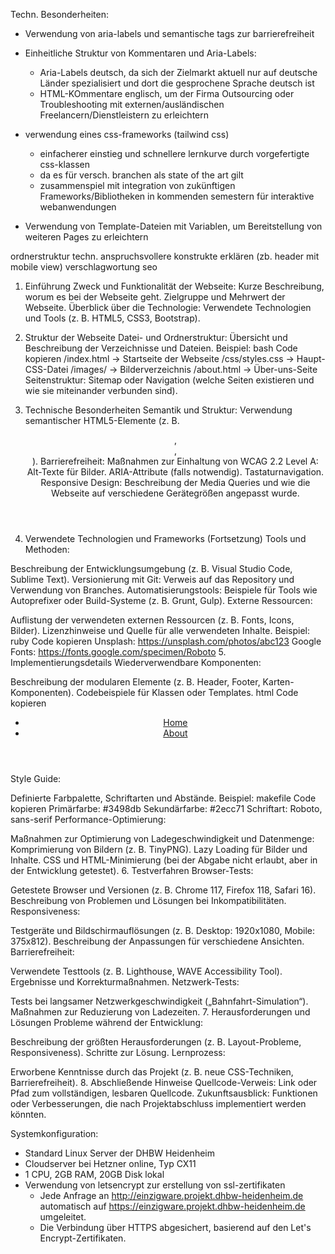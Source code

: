 Techn. Besonderheiten:
- Verwendung von aria-labels und semantische tags zur barrierefreiheit
- Einheitliche Struktur von Kommentaren und Aria-Labels:
  - Aria-Labels deutsch, da sich der Zielmarkt aktuell nur auf deutsche Länder spezialisiert und dort die gesprochene Sprache deutsch ist
  - HTML-KOmmentare englisch, um der Firma Outsourcing oder Troubleshooting mit externen/ausländischen Freelancern/Dienstleistern zu erleichtern
- verwendung eines css-frameworks (tailwind css)
  - einfacherer einstieg und schnellere lernkurve durch vorgefertigte css-klassen
  - da es für versch. branchen als state of the art gilt
  - zusammenspiel mit integration von zukünftigen Frameworks/Bibliotheken in kommenden semestern für interaktive webanwendungen

- Verwendung von Template-Dateien mit Variablen, um Bereitstellung von weiteren Pages zu erleichtern

ordnerstruktur
techn. anspruchsvollere konstrukte erklären (zb. header mit mobile view)
verschlagwortung seo

1. Einführung
Zweck und Funktionalität der Webseite:
Kurze Beschreibung, worum es bei der Webseite geht.
Zielgruppe und Mehrwert der Webseite.
Überblick über die Technologie:
Verwendete Technologien und Tools (z. B. HTML5, CSS3, Bootstrap).
1. Struktur der Webseite
Datei- und Ordnerstruktur:
Übersicht und Beschreibung der Verzeichnisse und Dateien.
Beispiel:
bash
Code kopieren
/index.html         -> Startseite der Webseite
/css/styles.css     -> Haupt-CSS-Datei
/images/            -> Bilderverzeichnis
/about.html         -> Über-uns-Seite
Seitenstruktur:
Sitemap oder Navigation (welche Seiten existieren und wie sie miteinander verbunden sind).
1. Technische Besonderheiten
Semantik und Struktur:
Verwendung semantischer HTML5-Elemente (z. B. <header>, <footer>, <article>).
Barrierefreiheit:
Maßnahmen zur Einhaltung von WCAG 2.2 Level A:
Alt-Texte für Bilder.
ARIA-Attribute (falls notwendig).
Tastaturnavigation.
Responsive Design:
Beschreibung der Media Queries und wie die Webseite auf verschiedene Gerätegrößen angepasst wurde.

1. Verwendete Technologien und Frameworks (Fortsetzung)
Tools und Methoden:

Beschreibung der Entwicklungsumgebung (z. B. Visual Studio Code, Sublime Text).
Versionierung mit Git: Verweis auf das Repository und Verwendung von Branches.
Automatisierungstools: Beispiele für Tools wie Autoprefixer oder Build-Systeme (z. B. Grunt, Gulp).
Externe Ressourcen:

Auflistung der verwendeten externen Ressourcen (z. B. Fonts, Icons, Bilder).
Lizenzhinweise und Quelle für alle verwendeten Inhalte.
Beispiel:
ruby
Code kopieren
Unsplash: https://unsplash.com/photos/abc123
Google Fonts: https://fonts.google.com/specimen/Roboto
5. Implementierungsdetails
Wiederverwendbare Komponenten:

Beschreibung der modularen Elemente (z. B. Header, Footer, Karten-Komponenten).
Codebeispiele für Klassen oder Templates.
html
Code kopieren
<header class="site-header">
    <nav>
        <ul>
            <li><a href="/index.html">Home</a></li>
            <li><a href="/about.html">About</a></li>
        </ul>
    </nav>
</header>
Style Guide:

Definierte Farbpalette, Schriftarten und Abstände.
Beispiel:
makefile
Code kopieren
Primärfarbe: #3498db
Sekundärfarbe: #2ecc71
Schriftart: Roboto, sans-serif
Performance-Optimierung:

Maßnahmen zur Optimierung von Ladegeschwindigkeit und Datenmenge:
Komprimierung von Bildern (z. B. TinyPNG).
Lazy Loading für Bilder und Inhalte.
CSS und HTML-Minimierung (bei der Abgabe nicht erlaubt, aber in der Entwicklung getestet).
6. Testverfahren
Browser-Tests:

Getestete Browser und Versionen (z. B. Chrome 117, Firefox 118, Safari 16).
Beschreibung von Problemen und Lösungen bei Inkompatibilitäten.
Responsiveness:

Testgeräte und Bildschirmauflösungen (z. B. Desktop: 1920x1080, Mobile: 375x812).
Beschreibung der Anpassungen für verschiedene Ansichten.
Barrierefreiheit:

Verwendete Testtools (z. B. Lighthouse, WAVE Accessibility Tool).
Ergebnisse und Korrekturmaßnahmen.
Netzwerk-Tests:

Tests bei langsamer Netzwerkgeschwindigkeit („Bahnfahrt-Simulation“).
Maßnahmen zur Reduzierung von Ladezeiten.
7. Herausforderungen und Lösungen
Probleme während der Entwicklung:

Beschreibung der größten Herausforderungen (z. B. Layout-Probleme, Responsiveness).
Schritte zur Lösung.
Lernprozess:

Erworbene Kenntnisse durch das Projekt (z. B. neue CSS-Techniken, Barrierefreiheit).
8. Abschließende Hinweise
Quellcode-Verweis:
Link oder Pfad zum vollständigen, lesbaren Quellcode.
Zukunftsausblick:
Funktionen oder Verbesserungen, die nach Projektabschluss implementiert werden könnten.

Systemkonfiguration:
- Standard Linux Server der DHBW Heidenheim
- Cloudserver bei Hetzner online, Typ CX11
- 1 CPU, 2GB RAM, 20GB Disk lokal
- Verwendung von letsencrypt zur erstellung von ssl-zertifikaten 
  - Jede Anfrage an http://einzigware.projekt.dhbw-heidenheim.de automatisch auf https://einzigware.projekt.dhbw-heidenheim.de umgeleitet.
  - Die Verbindung über HTTPS abgesichert, basierend auf den Let's Encrypt-Zertifikaten.

